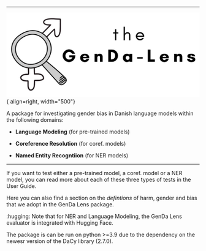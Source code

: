 ----------

![Screenshot](img/logo.png){ align=right, width="500"}

A package for investigating gender bias in Danish language models within the following domains:  

* **Language Modeling** (for pre-trained models)  

* **Coreference Resolution** (for coref. models)  

* **Named Entity Recogntiion** (for NER models)  

----------

If you want to test either a pre-trained model, a coref. model or a NER model, you can read more about each of these three types of tests in the User Guide.  

Here you can also find a section on the *defintions* of harm, gender and bias that we adopt in the GenDa Lens package. 

:hugging: Note that for NER and Language Modeling, the GenDa Lens evaluator is integrated with Hugging Face.

The package is can be run on python >=3.9 due to the dependency on the newesr version of the DaCy library (2.7.0). 